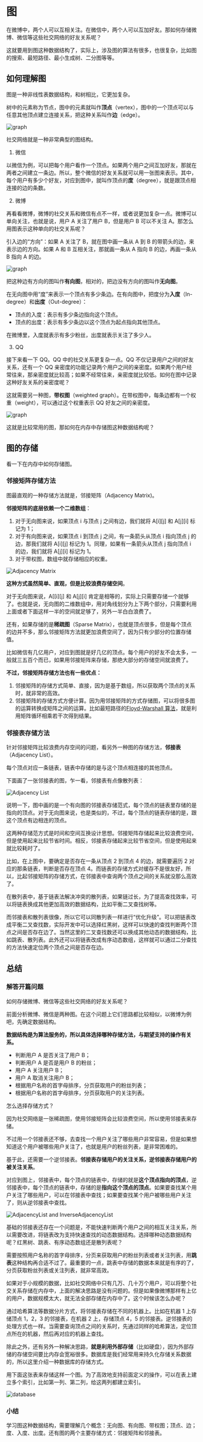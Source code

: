 # 图

在微博中，两个人可以互相关注。在微信中，两个人可以互加好友。那如何存储微博、微信等这些社交网络的好友关系呢？

这就要用到图这种数据结构了，实际上，涉及图的算法有很多，也很复杂，比如图的搜索、最短路径、最小生成树、二分图等等。

## 如何理解图

图是一种非线性表数据结构，和树相比，它更加复杂。

树中的元素称为节点，图中的元素就叫作**顶点**（vertex），图中的一个顶点可以与任意其他顶点建立连接关系，把这种关系叫作**边**（edge）。

![graph](../../.vuepress/public/assets/algorithm-graph-1.png)

社交网络就是一种非常典型的图结构。

1. 微信

以微信为例，可以把每个用户看作一个顶点。如果两个用户之间互加好友，那就在两者之间建立一条边。所以，整个微信的好友关系就可以用一张图来表示。其中，每个用户有多少个好友，对应到图中，就叫作顶点的**度**（degree），就是跟顶点相连接的边的条数。

2. 微博

再看看微博，微博的社交关系和微信有点不一样，或者说更加复杂一点。微博可以单向关注，也就是说，用户 A 关注了用户 B，但是用户 B 可以不关注 A。那怎么用图表示这种单向的社交关系呢？

引入边的“方向”：如果 A 关注了 B，就在图中画一条从 A 到 B 的带箭头的边，来表示边的方向。如果 A 和 B 互相关注，那就画一条从 A 指向 B 的边，再画一条从 B 指向 A 的边。

![graph](../../.vuepress/public/assets/algorithm-graph-2.png)

把这种边有方向的图叫作**有向图**，相对的，把边没有方向的图叫作**无向图**。

在无向图中用“度”来表示一个顶点有多少条边。在有向图中，把度分为**入度**（In-degree）和**出度**（Out-degree）：

- 顶点的入度：表示有多少条边指向这个顶点。
- 顶点的出度：表示有多少条边以这个顶点为起点指向其他顶点。

在微博里，入度就表示有多少粉丝，出度就表示关注了多少人。

3. QQ

接下来看一下 QQ。QQ 中的社交关系更复杂一点。QQ 不仅记录用户之间的好友关系，还有一个 QQ 亲密度的功能记录两个用户之间的亲密度。如果两个用户经常往来，那亲密度就比较高；如果不经常往来，亲密度就比较低。如何在图中记录这种好友关系的亲密度呢？

这就需要另一种图，**带权图**（weighted graph）。在带权图中，每条边都有一个权重（weight），可以通过这个权重表示 QQ 好友之间的亲密度。

![graph](../../.vuepress/public/assets/algorithm-graph-3.png)

这就是比较常用的图，那如何在内存中存储图这种数据结构呢？

## 图的存储

看一下在内存中如何存储图。

### 邻接矩阵存储方法

图最直观的一种存储方法就是，邻接矩阵（Adjacency Matrix)。

**邻接矩阵的底层依赖一个二维数组**：

1. 对于无向图来说，如果顶点 i 与顶点 j 之间有边，我们就将 A[i][j] 和 A[j][i] 标记为 1；
2. 对于有向图来说，如果顶点 i 到顶点 j 之间，有一条箭头从顶点 i 指向顶点 j 的边，那我们就将 A[i][j] 标记为 1。同理，如果有一条箭头从顶点 j 指向顶点 i 的边，我们就将 A[j][i] 标记为 1。
3. 对于带权图，数组中就存储相应的权重。

![Adjacency Matrix](../../.vuepress/public/assets/algorithm-graph-adjacencyMatrix.png)

**这种方式虽然简单、直观，但是比较浪费存储空间**。

对于无向图来说，A[[i][j] 和 A[j][i] 肯定是相等的，实际上只需要存储一个就够了。也就是说，无向图的二维数组中，用对角线划分为上下两个部分，只需要利用上面或者下面这样一半的空间就足够了，另外一半白白浪费了。

还有，如果存储的是**稀疏图**（Sparse Matrix），也就是顶点很多，但是每个顶点的边并不多，那么邻接矩阵方法就更加浪费空间了，因为只有少部分的位置存储值。

比如微信有几亿用户，对应到图就是好几亿的顶点。每个用户的好友不会太多，一般就三五百个而已，如果用邻接矩阵来存储，那绝大部分的存储空间就浪费了。

**不过，邻接矩阵存储方法也有一些优点：**

1. 邻接矩阵的存储方式简单、直接，因为是基于数组，所以获取两个顶点的关系时，就非常的高效。
2. 邻接矩阵的存储方式方便计算。因为用邻接矩阵的方式存储图，可以将很多图的运算转换成矩阵之间的运算。比如最短路径的[Floyd-Warshall 算法](https://zh.wikipedia.org/wiki/Floyd-Warshall%E7%AE%97%E6%B3%95)，就是利用矩阵循环相乘若干次得到结果。

### 邻接表存储方法

针对邻接矩阵比较浪费内存空间的问题，看另外一种图的存储方法，**邻接表**（Adjacency List）。

每个顶点对应一条链表，链表中存储的是与这个顶点相连接的其他顶点。

下面画了一张邻接表的图，乍一看，邻接表有点像散列表：

![Adjacency List](../../.vuepress/public/assets/algorithm-graph-adjacencyList.png)

说明一下，图中画的是一个有向图的邻接表存储范式，每个顶点的链表里存储的是指向的顶点。对于无向图来说，也是类似的，不过，每个顶点的链表存储的是，跟这个顶点有边相连的顶点。

这两种存储范方式是时间和空间互换设计思想。邻接矩阵存储起来比较浪费空间，但是使用起来比较节省时间。相反，邻接表存储起来比较节省空间，但是使用起来就比较耗时了。

比如，在上图中，要确定是否存在一条从顶点 2 到顶点 4 的边，就需要遍历 2 对应的那条链表，判断是否存在顶点 4。而链表的存储方式对缓存不是很友好，所以，比起邻接矩阵的存储方式，在邻接表中查询两个顶点之间的关系就没那么高效了。

在散列表中，基于链表法解决冲突的散列表，如果链过长，为了提高查找效率，可以将链表换成其他更加高效的数据结构，比如平衡二叉查找树等。

而邻接表和散列表很像，所以它可以同散列表一样进行“优化升级”。可以把链表改成平衡二叉查找数，实际开发中可以选择红黑树，这样可以快速的查找判断两个顶点之间是否存在边了。当然这里的二叉查找数还可以换成其他动态的数据结构，比如跳表、散列表。此外还可以将链表改成有序动态数组，这样就可以通过二分查找的方法快速定位两个顶点之间是否存在边。

## 总结

### 解答开篇问题

如何存储微博、微信等这些社交网络的好友关系呢？

前面分析微博、微信是两种图。在这个问题上它们思路都比较相似，以微博为例吧，先确定数据结构。

**数据结构是为算法服务的，所以具体选择哪种存储方法，与期望支持的操作有关系。**

- 判断用户 A 是否关注了用户 B；
- 判断用户 A 是否是用户 B 的粉丝；
- 用户 A 关注用户 B；
- 用户 A 取消关注用户 B；
- 根据用户名称的首字母排序，分页获取用户的粉丝列表；
- 根据用户名称的首字母排序，分页获取用户的关注列表。

怎么选择存储方式？

因为社交网络是一张稀疏图，使用邻接矩阵会比较浪费空间，所以使用邻接表来存储。

不过用一个邻接表还不够，去查找一个用户关注了哪些用户非常容易，但是如果想知道这个用户被哪些用户关注了，也就是用户的粉丝列表，是非常困难的。

基于此，还需要一个逆邻接表。**邻接表存储用户的关注关系，逆邻接表存储用户的被关注关系**。

对应到图上，邻接表中，每个顶点的链表中，存储的就是**这个顶点指向的顶点**，逆邻接表中，每个顶点的链表中，存储的是**指向这个顶点的顶点**。如果要查找某个用户关注了哪些用户，可以在邻接表中查找；如果要查找某个用户被哪些用户关注了，则从逆邻接表中查找。

![AdjacencyList and InverseAdjacencyList](../../.vuepress/public/assets/algorithm-graph-adjacencyListAndInverseAdjacencyList.png)

基础的邻接表还存在一个问题是，不能快速判断两个用户之间的相互关注关系，所以需要改进，将链表改为支持快速查找的动态数据结构。选择哪种动态数据结构呢？红黑树、跳表、有序动态数组还是散列表呢？

需要按照用户名称的首字母排序，分页来获取用户的粉丝列表或者关注列表，用**跳表**这种结构再合适不过了。最重要的一点，跳表中存储的数据本来就是有序的了，分页获取粉丝列表或关注列表，就非常高效。

如果对于小规模的数据，比如社交网络中只有几万、几十万个用户，可以将整个社交关系存储在内存中，上面的解决思路是没有问题的。但是如果像微博那样有上亿的用户，数据规模太大，就无法全部存储在内存中了。这个时候该怎么办呢？

通过哈希算法等数据分片方式，将邻接表存储在不同的机器上。比如在机器 1 上存储顶点 1，2，3 的邻接表，在机器 2 上，存储顶点 4，5 的邻接表。逆邻接表的处理方式也一样。当需要查询顶点之间的关系时，先通过同样的哈希算法，定位顶点所在的机器，然后再对应的机器上查找。

除此之外，还有另外一种解决思路，**就是利用外部存储**（比如硬盘），因为外部存储的存储空间要比内存会宽裕很多。数据库是我们经常用来持久化存储关系数据的，所以这里介绍一种数据库的存储方式。

用下面这张表来存储这样一个图。为了高效地支持前面定义的操作，可以在表上建立多个索引，比如第一列、第二列，给这两列都建立索引。

![database](../../.vuepress/public/assets/algorithm-graph-database.png)

### 小结

学习图这种数据结构，需要理解几个概念：无向图、有向图、带权图；顶点、边；度、入度、出度。还有图的两个主要存储方式：邻接矩阵和邻接表。